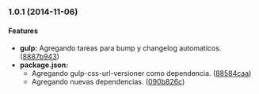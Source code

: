 ### 1.0.1 (2014-11-06)


#### Features

* **gulp:** Agregando tareas para bump y changelog automaticos. ([8887b943](https://github.com/frontend-labs/flux.git/commit/8887b943aa47446bac374c084c6a885ef8b6790b))
* **package.json:**
  * Agregando gulp-css-url-versioner como dependencia. ([88584caa](https://github.com/frontend-labs/flux.git/commit/88584caa3f66180c5652949c1f5a681d68eb7936))
  * Agregando nuevas dependencias. ([090b826c](https://github.com/frontend-labs/flux.git/commit/090b826c9472f15dbe5b93ff186b1efc2924ed7a))


